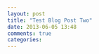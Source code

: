 ```yaml
---
layout: post
title: "Test Blog Post Two"
date: 2013-06-05 13:48
comments: true
categories: 
---
```

